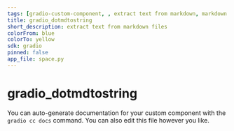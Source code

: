 ```yaml
---
tags: [gradio-custom-component, , extract text from markdown, markdown file to string, custom gradio component]
title: gradio_dotmdtostring
short_description: extract text from markdown files
colorFrom: blue
colorTo: yellow
sdk: gradio
pinned: false
app_file: space.py
---
```


# gradio_dotmdtostring

You can auto-generate documentation for your custom component with the `gradio cc docs` command.
You can also edit this file however you like.
